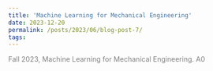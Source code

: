```yaml
---
title: 'Machine Learning for Mechanical Engineering'
date: 2023-12-20
permalink: /posts/2023/06/blog-post-7/
tags:
---
```


<span style = "font-size:14px; color: gray;"> Fall 2023, Machine Learning for Mechanical Engineering. A0 </span>